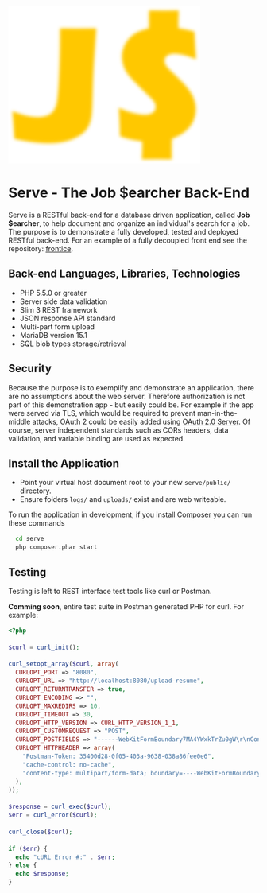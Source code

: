 ![Job Searcher](JobSearcher.png)

# Serve - The Job $earcher Back-End

Serve is a RESTful back-end for a database driven application, called **Job $earcher**, to help document and organize an individual's search for a job. The purpose is to demonstrate a fully developed, tested and deployed RESTful back-end. For an example of a fully decoupled front end see the repository: [frontice](https://github.com/expertcompsci/frontice).

## Back-end Languages, Libraries, Technologies

* PHP 5.5.0 or greater
* Server side data validation
* Slim 3 REST framework
* JSON response API standard
* Multi-part form upload
* MariaDB version 15.1
* SQL blob types storage/retrieval

## Security

Because the purpose is to exemplify and demonstrate an application, there are no assumptions about the web server. Therefore authorization is not part of this demonstration app - but easily could be. For example if the app were served via TLS, which would be required to prevent man-in-the-middle attacks, OAuth 2 could be easily added using [OAuth 2.0 Server](https://oauth2.thephpleague.com/). Of course, server independent standards such as CORs headers, data validation, and variable binding are used as expected.

## Install the Application

* Point your virtual host document root to your new `serve/public/` directory.
* Ensure folders `logs/` and `uploads/` exist and are web writeable.

To run the application in development, if you install [Composer](https://getcomposer.org/) you can run these commands 

```bash
  cd serve
  php composer.phar start
```

## Testing

Testing is left to REST interface test tools like curl or Postman.

**Comming soon**, entire test suite in Postman generated PHP for curl. For example:

```PHP
<?php

$curl = curl_init();

curl_setopt_array($curl, array(
  CURLOPT_PORT => "8080",
  CURLOPT_URL => "http://localhost:8080/upload-resume",
  CURLOPT_RETURNTRANSFER => true,
  CURLOPT_ENCODING => "",
  CURLOPT_MAXREDIRS => 10,
  CURLOPT_TIMEOUT => 30,
  CURLOPT_HTTP_VERSION => CURL_HTTP_VERSION_1_1,
  CURLOPT_CUSTOMREQUEST => "POST",
  CURLOPT_POSTFIELDS => "------WebKitFormBoundary7MA4YWxkTrZu0gW\r\nContent-Disposition: form-data; name=\"purpose\"\r\n\r\nTbP696m aMR46Za 7zCKajC 7rNYJ B2UX\r\n------WebKitFormBoundary7MA4YWxkTrZu0gW\r\nContent-Disposition: form-data; name=\"notes\"\r\n\r\nHere are some notes about this resume\r\n------WebKitFormBoundary7MA4YWxkTrZu0gW\r\nContent-Disposition: form-data; name=\"lastModifiedDateTime\"\r\n\r\n2018-05-05 10:10:10\r\n------WebKitFormBoundary7MA4YWxkTrZu0gW--",
  CURLOPT_HTTPHEADER => array(
    "Postman-Token: 35400d28-0f05-403a-9638-038a86fee0e6",
    "cache-control: no-cache",
    "content-type: multipart/form-data; boundary=----WebKitFormBoundary7MA4YWxkTrZu0gW"
  ),
));

$response = curl_exec($curl);
$err = curl_error($curl);

curl_close($curl);

if ($err) {
  echo "cURL Error #:" . $err;
} else {
  echo $response;
}
```
